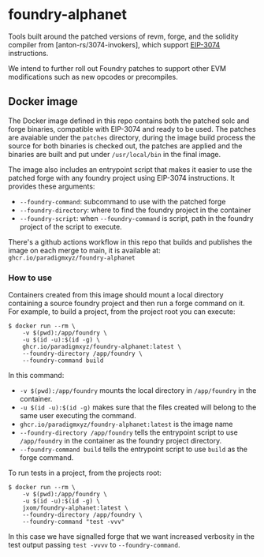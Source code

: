 # foundry-alphanet

Tools built around the patched versions of revm, forge, and the solidity compiler from
[anton-rs/3074-invokers], which support [EIP-3074] instructions.

We intend to further roll out Foundry patches to support other EVM modifications such as
new opcodes or precompiles.

## Docker image

The Docker image defined in this repo contains both the patched solc and forge
binaries, compatible with EIP-3074 and ready to be used. The patches are avaiable
under the `patches` directory, during the image build process the source for
both binaries is checked out, the patches are applied and the binaries are built
and put under `/usr/local/bin` in the final image.

The image also includes an entrypoint script that makes it easier to use the
patched forge with any foundry project using EIP-3074 instructions. It provides
these arguments:
* `--foundry-command`: subcommand to use with the patched forge
* `--foundry-directory`: where to find the foundry project in the container
* `--foundry-script`: when `--foundry-command` is script, path in the foundry
project of the script to execute.

There's a github actions workflow in this repo that builds and publishes the
image on each merge to main, it is available at: `ghcr.io/paradigmxyz/foundry-alphanet`

### How to use
Containers created from this image should mount a local directory containing a
source foundry project and then run a forge command on it. For example, to
build a project, from the project root you can execute:
```shell
$ docker run --rm \
    -v $(pwd):/app/foundry \
    -u $(id -u):$(id -g) \
    ghcr.io/paradigmxyz/foundry-alphanet:latest \
    --foundry-directory /app/foundry \
    --foundry-command build
```
In this command:
* `-v $(pwd):/app/foundry` mounts the local directory in `/app/foundry` in the
container.
* `-u $(id -u):$(id -g)` makes sure that the files created will belong to the
same user executing the command.
* `ghcr.io/paradigmxyz/foundry-alphanet:latest` is the image name
* `--foundry-directory /app/foundry` tells the entrypoint script to use
`/app/foundry` in the container as the foundry project directory.
* `--foundry-command build` tells the entrypoint script to use `build` as the
forge command.

To run tests in a project, from the projects root:
```shell
$ docker run --rm \
    -v $(pwd):/app/foundry \
    -u $(id -u):$(id -g) \
    jxom/foundry-alphanet:latest \
    --foundry-directory /app/foundry \
    --foundry-command "test -vvv"
```
In this case we have signalled forge that we want increased verbosity in the test
output passing `test -vvvv` to `--foundry-command`.

[clabby/eip-3074-foundry]: https://github.com/clabby/eip-3074-foundry
[EIP-3074]: https://eips.ethereum.org/EIPS/eip-3074
